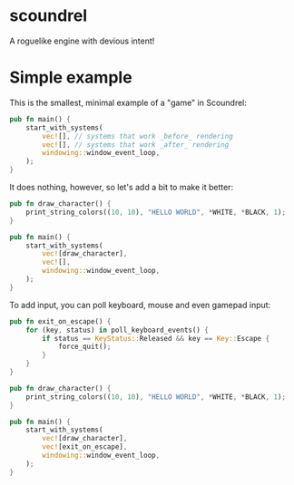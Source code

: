 # scoundrel
A roguelike engine with devious intent!

# Simple example

This is the smallest, minimal example of a "game" in Scoundrel:

```rust
pub fn main() {
    start_with_systems(
        vec![], // systems that work _before_ rendering
        vec![], // systems that work _after_ rendering
        windowing::window_event_loop,
    );
}
```

It does nothing, however, so let's add a bit to make it better:
```rust
pub fn draw_character() {
    print_string_colors((10, 10), "HELLO WORLD", *WHITE, *BLACK, 1);
}

pub fn main() {
    start_with_systems(
        vec![draw_character],
        vec![],
        windowing::window_event_loop,
    );
}
```

To add input, you can poll keyboard, mouse and even gamepad input:

```rust
pub fn exit_on_escape() {
    for (key, status) in poll_keyboard_events() {
        if status == KeyStatus::Released && key == Key::Escape {
            force_quit();
        }
    }
}

pub fn draw_character() {
    print_string_colors((10, 10), "HELLO WORLD", *WHITE, *BLACK, 1);
}

pub fn main() {
    start_with_systems(
        vec![draw_character],
        vec![exit_on_escape],
        windowing::window_event_loop,
    );
}
```
